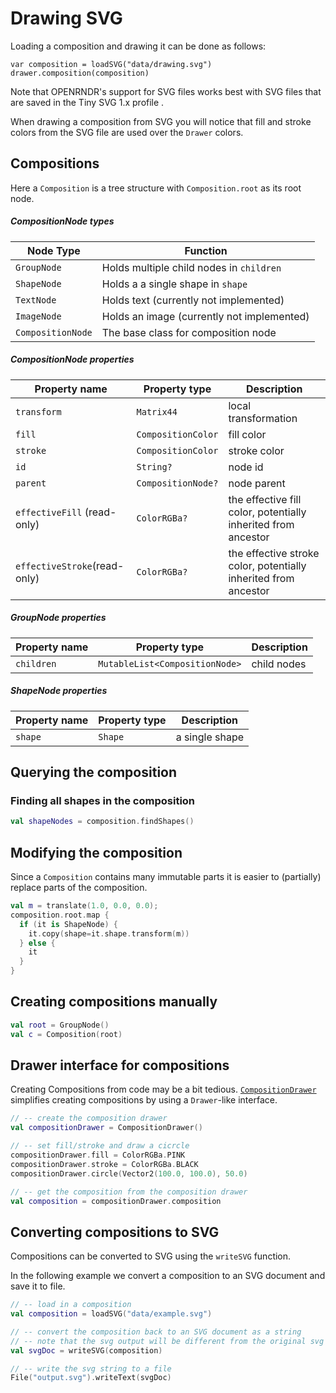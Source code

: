  
 # Drawing SVG
Loading a composition and drawing it can be done as follows:
```
var composition = loadSVG("data/drawing.svg")
drawer.composition(composition)
```

Note that OPENRNDR's support for SVG files works best with SVG files that are saved in the Tiny SVG 1.x profile .


When drawing a composition from SVG you will notice that fill and stroke colors from the SVG file are used over the `Drawer` colors.

## Compositions

Here a `Composition` is a tree structure with `Composition.root` as its root node.

##### CompositionNode types

Node Type         | Function
------------------|-----------------------------------------
`GroupNode`       | Holds multiple child nodes in `children`
`ShapeNode`       | Holds a a single shape in `shape`
`TextNode`        | Holds text (currently not implemented)
`ImageNode`       | Holds an image (currently not implemented)
`CompositionNode` | The base class for composition node

##### CompositionNode properties

Property name                | Property type      | Description
-----------------------------|--------------------|------------
`transform`                  | `Matrix44`         | local transformation
`fill`                       | `CompositionColor` | fill color
`stroke`                     | `CompositionColor` | stroke color
`id`                         | `String?`          | node id
`parent`                     | `CompositionNode?` | node parent
`effectiveFill` (read-only)  | `ColorRGBa?`       | the effective fill color, potentially inherited from ancestor
`effectiveStroke`(read-only) | `ColorRGBa?`       | the effective stroke color, potentially inherited from ancestor

##### GroupNode properties

Property name   | Property type                   | Description
----------------|---------------------------------|---------------
`children`      | `MutableList<CompositionNode>`  | child nodes

##### ShapeNode properties

Property name   | Property type  | Description
----------------|----------------|---------------
`shape`         | `Shape`        | a single shape

## Querying the composition

### Finding all shapes in the composition

```kotlin
val shapeNodes = composition.findShapes()
```

## Modifying the composition

Since a `Composition` contains many immutable parts it is easier to (partially) replace parts of the composition.

```kotlin
val m = translate(1.0, 0.0, 0.0);
composition.root.map {
  if (it is ShapeNode) {
    it.copy(shape=it.shape.transform(m))
  } else {
    it
  }
}
```

## Creating compositions manually

```kotlin
val root = GroupNode()
val c = Composition(root)
``` 
 
 ## Drawer interface for compositions 
 
 Creating Compositions from code may be a bit tedious. [`CompositionDrawer`](https://api.openrndr.org/org.openrndr.shape/-composition-drawer/index.html) simplifies creating compositions by
using a `Drawer`-like interface. 
 
 ```kotlin
// -- create the composition drawer
val compositionDrawer = CompositionDrawer()

// -- set fill/stroke and draw a cicrcle
compositionDrawer.fill = ColorRGBa.PINK
compositionDrawer.stroke = ColorRGBa.BLACK
compositionDrawer.circle(Vector2(100.0, 100.0), 50.0)

// -- get the composition from the composition drawer
val composition = compositionDrawer.composition
``` 
 
 ## Converting compositions to SVG 
 
 Compositions can be converted to SVG using the `writeSVG` function.

In the following example we convert a composition to an SVG document and save it to file.  
 
 ```kotlin
// -- load in a composition
val composition = loadSVG("data/example.svg")

// -- convert the composition back to an SVG document as a string
// -- note that the svg output will be different from the original svg
val svgDoc = writeSVG(composition)

// -- write the svg string to a file
File("output.svg").writeText(svgDoc)
``` 
